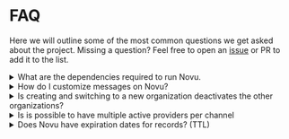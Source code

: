 # FAQ

Here we will outline some of the most common questions we get asked about the project. Missing a question? Feel free to open an [issue](https://github.com/novuhq/novu/issues) or PR to add it to the list.

<details>
<summary> What are the dependencies required to run Novu. </summary>

Novu consists of multiple services written in Node.js and Typescript. The following are the dependencies required to run the project fully:

- Node.js version v16.15.1
- MongoDB
- Redis
- File storage (S3/GCP/Azure) - Optional

</details>

<details>
<summary>How do I customize messages on Novu?</summary>

In Novu, [handlebar variables](https://handlebarsjs.com/guide/) (variables enclosed within double curly brackets) are used to customize messages. Using this, one can take advantage of the following tools:

- **Custom Variables:** You can create [custom variables](https://docs.novu.co/platform/workflows#variable-usage) by defining it in the payload and accessing its value using the following syntax:

  ```html
  {{variable_name}}
  ```

- **Iteration/Looping:** You can iterate through a list of variables using [each](https://docs.novu.co/platform/workflows#iteration) keyword. The code within the block will loop once for each element that is present in the iterable variable. The syntax is as follows:

  ```html
  {{#each iterable}} ... {{/each}}
  ```

- **Conditional Block:**
  You can render a block conditionally using the [if](https://docs.novu.co/platform/workflows#conditional) keyword. The block is defined similar to the iteration block:

  ```html
  {{#if condition}} ... {{/if}}
  ```

For an in-depth explanation with examples, check out [Templates](https://docs.novu.co/platform/workflows#messages).

</details>

<details>
<summary>Is creating and switching to a new organization deactivates the other organizations?</summary>

No, switching organization will only switch organization in UI, from API side all organizations are still active. Each organization has different api keys, subscribers and notification templates. Notification template of one organization can not be used with other organization's subscriber.

</details>

<details>
<summary>Is is possible to have multiple active providers per channel</summary>

Multiple active providers are only supported in [push](../channels/push) and [chat](../channels/chat) channels.

</details>
<details>
<summary>Does Novu have expiration dates for records? (TTL)</summary>

For Novu cloud users - notifications and activity feed data will be saved for 1 month.
In-app messages will be saved for 6 months.
After that time - the records will be archived.

For self-hosted - the same time frame applies before records will be deleted. A TTL expiration date will be set for them.  
Self-hosted users can disable ttl setting by adding environment variable `DISABLE_TTL=true`.

Affected schemes:

- Notification (1 month)
- Job (1 month)
- Message (in app - 1 year, all others - 1 month)
- ExecutionDetails (1 month)

</details>
